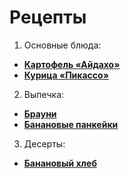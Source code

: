 # Рецепты

1. Основные блюда:
- [**Картофель «Айдахо»**](kartofel_ajdaho.md)
- [**Курица «Пикассо»**](kurica_pikasso.md)
2. Выпечка:
- [**Брауни**](brownie.md)
- [**Банановые панкейки**](bananovie_pankejki.md) 
3. Десерты:
- [**Банановый хлеб**](bananovyy_hleb.md)